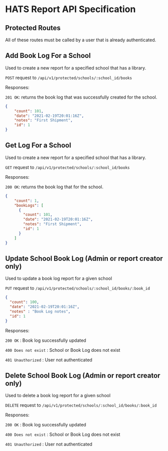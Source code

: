 # HATS Report API Specification


## Protected Routes
All of these routes must be called by a user that is already authenticated.


## Add Book Log For a School
Used to create a new report for a specified school that has a library.

`POST` request to `/api/v1/protected/schools/:school_id/books`

Responses:

`201 OK`: returns the book log that was successfully created for the school.
```json
{
    "count": 101,
    "date": "2021-02-19T20:01:16Z",
    "notes": "First Shipment",
    "id": 1
}
```
 
## Get Log For a School
Used to create a new report for a specified school that has a library.

`GET` request to `/api/v1/protected/schools/:school_id/books`

Responses:

`200 OK`: returns the book log that for the school.
```json
{
    "count": 1,
    "bookLogs": [
      {
        "count": 101,
        "date": "2021-02-19T20:01:16Z",
        "notes": "First Shipment",
        "id": 1
      }
    ]
}
```


## Update School Book Log (Admin or report creator only)
Used to update a book log report for a given school

`PUT` request to `/api/v1/protected/schools/:school_id/books/:book_id`

```json
{
  "count": 100,
  "date": "2021-02-19T20:01:16Z",
  "notes" : "Book Log notes",
  "id": 1
}
```
Responses: 

`200 OK` : Book log successfully updated

`400 Does not exist` : School or Book Log does not exist

`401 Unauthorized` : User not authenticated



## Delete School Book Log (Admin or report creator only)
Used to delete a book log report for a given school

`DELETE` request to `/api/v1/protected/schools/:school_id/books/:book_id`

Responses:

`200 OK` : Book log successfully updated

`400 Does not exist` : School or Book Log does not exist

`401 Unauthorized` : User not authenticated
